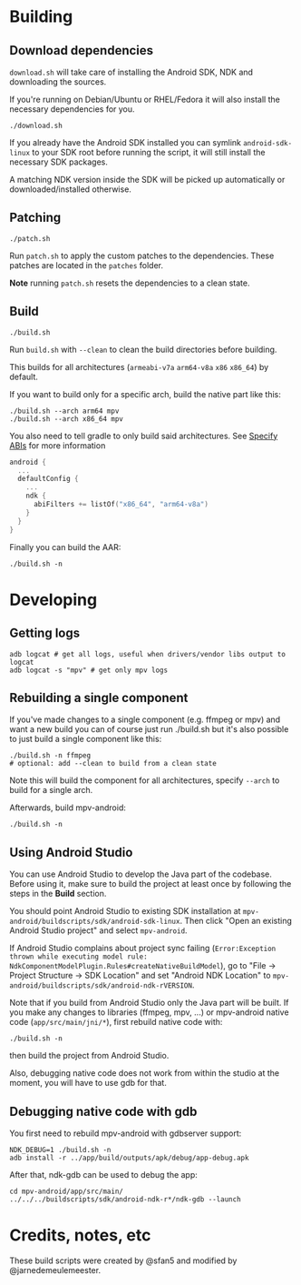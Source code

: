 # Building

## Download dependencies

`download.sh` will take care of installing the Android SDK, NDK and downloading the sources.

If you're running on Debian/Ubuntu or RHEL/Fedora it will also install the necessary dependencies for you.

```shell
./download.sh
```

If you already have the Android SDK installed you can symlink `android-sdk-linux` to your SDK root
before running the script, it will still install the necessary SDK packages.

A matching NDK version inside the SDK will be picked up automatically or downloaded/installed otherwise.

## Patching

```shell
./patch.sh
```

Run `patch.sh` to apply the custom patches to the dependencies. These patches are located in the `patches` folder.

**Note** running `patch.sh` resets the dependencies to a clean state.

## Build

```shell
./build.sh
```

Run `build.sh` with `--clean` to clean the build directories before building.

This builds for all architectures (`armeabi-v7a` `arm64-v8a` `x86` `x86_64`) by default.

If you want to build only for a specific arch, build the native part like this:
```shell
./build.sh --arch arm64 mpv
./build.sh --arch x86_64 mpv
```

You also need to tell gradle to only build said architectures. See [Specify ABIs](https://developer.android.com/studio/projects/gradle-external-native-builds#specify-abi) for more information
```kotlin
android {
  ...
  defaultConfig {
    ...
    ndk {
      abiFilters += listOf("x86_64", "arm64-v8a")
    }
  }
}
```

Finally you can build the AAR:
```shell
./build.sh -n
```

# Developing

## Getting logs

```shell
adb logcat # get all logs, useful when drivers/vendor libs output to logcat
adb logcat -s "mpv" # get only mpv logs
```

## Rebuilding a single component

If you've made changes to a single component (e.g. ffmpeg or mpv) and want a new build you can of course just run ./build.sh but it's also possible to just build a single component like this:

```shell
./build.sh -n ffmpeg
# optional: add --clean to build from a clean state
```

Note this will build the component for all architectures, specify `--arch` to build for a single arch.

Afterwards, build mpv-android:

```shell
./build.sh -n
```

## Using Android Studio

You can use Android Studio to develop the Java part of the codebase. Before using it, make sure to build the project at least once by following the steps in the **Build** section.

You should point Android Studio to existing SDK installation at `mpv-android/buildscripts/sdk/android-sdk-linux`. Then click "Open an existing Android Studio project" and select `mpv-android`.

If Android Studio complains about project sync failing (`Error:Exception thrown while executing model rule: NdkComponentModelPlugin.Rules#createNativeBuildModel`), go to "File -> Project Structure -> SDK Location" and set "Android NDK Location" to `mpv-android/buildscripts/sdk/android-ndk-rVERSION`.

Note that if you build from Android Studio only the Java part will be built. If you make any changes to libraries (ffmpeg, mpv, ...) or mpv-android native code (`app/src/main/jni/*`), first rebuild native code with:

```shell
./build.sh -n
```

then build the project from Android Studio.

Also, debugging native code does not work from within the studio at the moment, you will have to use gdb for that.

## Debugging native code with gdb

You first need to rebuild mpv-android with gdbserver support:

```shell
NDK_DEBUG=1 ./build.sh -n
adb install -r ../app/build/outputs/apk/debug/app-debug.apk
```

After that, ndk-gdb can be used to debug the app:

```shell
cd mpv-android/app/src/main/
../../../buildscripts/sdk/android-ndk-r*/ndk-gdb --launch
```

# Credits, notes, etc

These build scripts were created by @sfan5 and modified by @jarnedemeulemeester.

